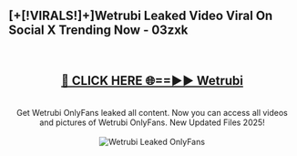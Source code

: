 <h2>[+[!VIRALS!]+]Wetrubi Leaked Video Viral On Social X Trending Now - 03zxk</h2>
<br>
<div align="center">
<h2><a href="https://libra.edu.pl?Wetrubi" rel="nofollow">🔴 CLICK HERE 🌐==►► Wetrubi</a></h2>
<br>
Get Wetrubi OnlyFans leaked all content. Now you can access all videos and pictures of Wetrubi OnlyFans. New Updated Files 2025!
<br>
<br>
<a href="https://libra.edu.pl?Wetrubi" rel="nofollow" data-target="animated-image.originalLink"><img src="https://i.ibb.co.com/WyWwxjT/player-gif2.gif" alt="Wetrubi Leaked OnlyFans" style="max-width: 100%; display: inline-block;" data-target="animated-image.originalImage"></a>
</div>
<br>
